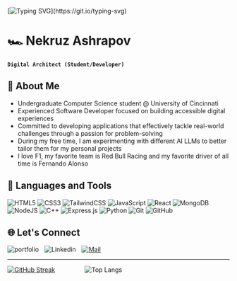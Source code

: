 [![Typing SVG](https://readme-typing-svg.demolab.com?font=Fira+Code&pause=1000&color=FF5B00&random=false&width=435&lines=Hello%2C+my+name+is+Nekruz+Ashrapov.;I'm+a+Full-Stack+Web+Developer.)](https://git.io/typing-svg)

# 🏎️ Nekruz Ashrapov

**`Digital Architect (Student/Developer)`**

## 🧐 About Me
* Undergraduate Computer Science student @ University of Cincinnati
* Experienced Software Developer focused on building accessible digital experiences
* Committed to developing applications that effectively tackle real-world challenges through a passion for problem-solving
* During my free time, I am experimenting with different AI LLMs to better tailor them for my personal projects
* I love F1, my favorite team is Red Bull Racing and my favorite driver of all time is Fernando Alonso



## 🧰 Languages and Tools

![HTML5](https://img.shields.io/badge/html5-%23E34F26.svg?style=for-the-badge&logo=html5&logoColor=white)  ![CSS3](https://img.shields.io/badge/css3-%231572B6.svg?style=for-the-badge&logo=css3&logoColor=white) ![TailwindCSS](https://img.shields.io/badge/tailwindcss-%2338B2AC.svg?style=for-the-badge&logo=tailwind-css&logoColor=white)  ![JavaScript](https://img.shields.io/badge/javascript-%23323330.svg?style=for-the-badge&logo=javascript&logoColor=%23F7DF1E)  ![React](https://img.shields.io/badge/react-%2320232a.svg?style=for-the-badge&logo=react&logoColor=%2361DAFB)   ![MongoDB](https://img.shields.io/badge/MongoDB-%234ea94b.svg?style=for-the-badge&logo=mongodb&logoColor=white) ![NodeJS](https://img.shields.io/badge/node.js-000000?style=for-the-badge&logo=node.js&logoColor=2300FF00)  ![C++](https://img.shields.io/badge/c++-%2300599C.svg?style=for-the-badge&logo=c%2B%2B&logoColor=white)  ![Express.js](https://img.shields.io/badge/express.js-%23000000.svg?style=for-the-badge&logo=express&logoColor=%2361DAFB)  ![Python](https://img.shields.io/badge/python-ffde57?style=for-the-badge&logo=python&logoColor=4584b6)  ![Git](https://img.shields.io/badge/git-%23F05033.svg?style=for-the-badge&logo=git&logoColor=white)  ![GitHub](https://img.shields.io/badge/github-%23121011.svg?style=for-the-badge&logo=github&logoColor=white)



## 🌐 Let's Connect
<a href="https://nashrapov.com/"><img align="left" alt = "portfolio" style = "padding-right:10px" src="https://img.shields.io/badge/Portfolio-255E63?style=for-the-badge&logo=About.me&logoColor=white" /></a>
<a href="https://www.linkedin.com/in/nekruzash/"><img align="left" alt = "Linkedin" style = "padding-right:10px" src="https://img.shields.io/badge/LinkedIn-0077B5?style=for-the-badge&logo=linkedin&logoColor=white" /></a>
[![Mail](https://img.shields.io/badge/Microsoft_Outlook-0078D4?style=for-the-badge&logo=microsoft-outlook&logoColor=white)](mailto:ashrapnz@mail.uc.edu)
<br />

---
[![GitHub Streak](https://streak-stats.demolab.com?user=NekruzAsh&theme=gruvbox)](https://git.io/streak-stats)  &nbsp; &nbsp; &nbsp; &nbsp; &nbsp; &nbsp; &nbsp; &nbsp;   ![Top Langs](https://github-readme-stats.vercel.app/api/top-langs/?username=NekruzAsh&layout=compact&theme=gruvbox)


          



          

          
          
          
          
  
          


